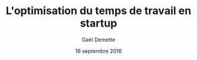 ---
title: "L'optimisation du temps de travail en startup"
author: Gaël Demette
date: 16 septembre 2016
geometry: margin=2.5cm
mainfont: Arial
fontsize: 11pt
toc: true
toc-depth: 2
linestretch: 1.5
---